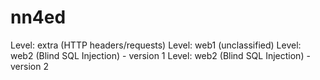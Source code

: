 nn4ed
=====

Level: extra (HTTP headers/requests)
Level: web1 (unclassified)
Level: web2 (Blind SQL Injection) - version 1
Level: web2 (Blind SQL Injection) - version 2
